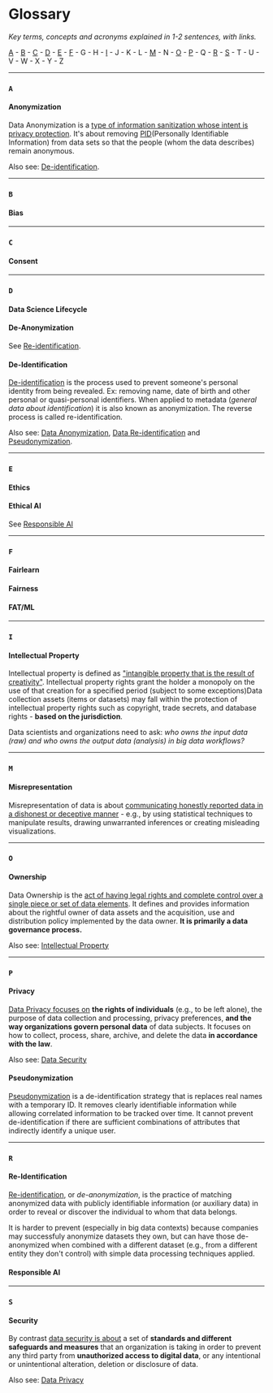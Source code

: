 # Glossary

_Key terms, concepts and acronyms explained in 1-2 sentences, with links._

[A](#A) - [B](#B) - [C](#C) - [D](#D) - [E](#E) - [F](#F) - G - H - [I](#I) - J - K - L - [M](#M) - N - [O](#O) - [P](#P) - Q - [R](#R) - [S](#S) - T - U - V - W - X - Y - Z 

---

### `A`

#### Anonymization

Data Anonymization is a [type of information sanitization whose intent is privacy protection](https://en.wikipedia.org/wiki/Data_anonymization). It's about removing [PID](#PID)(Personally Identifiable Information) from data sets so that the people (whom the data describes) remain anonymous. 

Also see: [De-identification](#De-Identification).

---
### `B`

#### Bias

---
### `C`

#### Consent

---
### `D`

#### Data Science Lifecycle

#### De-Anonymization

See [Re-identification](#re-identification).


#### De-Identification

[De-identification](https://en.wikipedia.org/wiki/De-identification) is the process used to prevent someone's personal identity from being revealed. Ex: removing name, date of birth and other personal or quasi-personal identifiers. When applied to metadata (_general data about identification_) it is also known as anonymization. The reverse process is called re-identification.  

Also see: [Data Anonymization](#anonymization), [Data Re-identification](#re-identification) and [Pseudonymization](#Pseudonymization).

---
### `E`

#### Ethics

#### Ethical AI
See [Responsible AI](#responsible-ai)

---
### `F`

#### Fairlearn

#### Fairness

#### FAT/ML

---
### `I`

#### Intellectual Property

Intellectual property is defined as ["intangible property that is the result of creativity"](https://www.twobirds.com/en/news/articles/2019/global/big-data-and-issues-and-opportunities-ip-rights). Intellectual property rights grant the holder a monopoly on the use of that creation for a specified period (subject to some exceptions)Data collection assets (items or datasets) may fall within the protection of intellectual property rights such as copyright, trade secrets, and database rights - **based on the jurisdiction**. 

Data scientists and organizations need to ask: _who owns the input data (raw) and who owns the output data (analysis) in big data workflows?_  

---
### `M`

#### Misrepresentation

Misrepresentation of data is about [communicating honestly reported data in a dishonest or deceptive manner](https://www.sciencedirect.com/topics/computer-science/misrepresentation) - e.g., by using statistical techniques to manipulate results, drawing unwarranted inferences or creating misleading visualizations.

---
### `O`

#### Ownership

Data Ownership is the [act of having legal rights and complete control over a single piece or set of data elements](https://www.techopedia.com/definition/29059/data-ownership). It defines and provides information about the rightful owner of data assets and the acquisition, use and distribution policy implemented by the data owner. **It is primarily a data governance process.** 

Also see: [Intellectual Property](#intellectual-property)


---
### `P`

#### Privacy

[Data Privacy focuses on](https://dataprivacymanager.net/5-things-you-need-to-know-about-data-privacy/) **the rights of individuals** (e.g., to be left alone), the purpose of data collection and processing, privacy preferences, **and the way organizations govern personal data** of data subjects. It focuses on how to collect, process, share, archive, and delete the data **in accordance with the law**.

Also see: [Data Security](#Security)

#### Pseudonymization

[Pseudonymization](https://en.wikipedia.org/wiki/De-identification#Pseudonymization) is a de-identification strategy that is replaces real names with a temporary ID. It removes clearly identifiable information while allowing correlated information to be tracked over time. It cannot prevent de-identification if there are sufficient combinations of attributes that indirectly identify a unique user.


---
### `R`

#### Re-Identification

[Re-identification](https://en.wikipedia.org/wiki/Data_re-identification), or _de-anonymization_, is the practice of matching anonymized data with publicly identifiable information (or auxiliary data) in order to reveal or discover the individual to whom that data belongs.

It is harder to prevent (especially in big data contexts) because companies may successfuly anonymize datasets they own, but can have those de-anonymized when combined with a different dataset (e.g., from a different entity they don't control) with simple data processing techniques applied. 


#### Responsible AI

---
### `S`

#### Security

By contrast [data security is about]((https://dataprivacymanager.net/5-things-you-need-to-know-about-data-privacy/)) a set of **standards and different safeguards and measures** that an organization is taking in order to prevent any third party from **unauthorized access to digital data**, or any intentional or unintentional alteration, deletion or disclosure of data.

Also see: [Data Privacy](#Privacy)